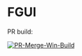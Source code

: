 # FGUI

PR build:

[![PR-Merge-Win-Build](https://github.com/minh0722/FGUI/actions/workflows/pr_merge_win_build.yml/badge.svg?branch=master)](https://github.com/minh0722/FGUI/actions/workflows/pr_merge_win_build.yml)
